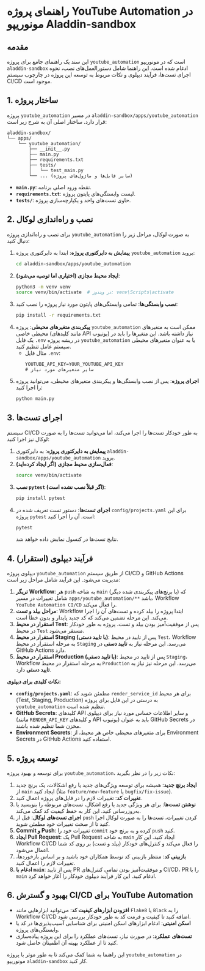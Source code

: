 # راهنمای پروژه YouTube Automation در مونوریپو Aladdin-sandbox

## مقدمه
این سند یک راهنمای جامع برای پروژه `youtube_automation` است که در مونوریپو `aladdin-sandbox` ادغام شده است. این راهنما شامل دستورالعمل‌های نصب، نحوه اجرای تست‌ها، فرآیند دیپلوی و نکات مربوط به توسعه این پروژه در چارچوب سیستم CI/CD موجود است.

## 1. ساختار پروژه

پروژه `youtube_automation` در مسیر `aladdin-sandbox/apps/youtube_automation` قرار دارد. ساختار اصلی آن به شرح زیر است:

```
aladdin-sandbox/
└── apps/
    └── youtube_automation/
        ├── __init__.py
        ├── main.py
        ├── requirements.txt
        ├── tests/
        │   └── test_main.py
        └── ... (سایر فایل‌ها و ماژول‌های پروژه)
```

*   **`main.py`**: نقطه ورود اصلی برنامه.
*   **`requirements.txt`**: لیست وابستگی‌های پایتون پروژه.
*   **`tests/`**: حاوی تست‌های واحد و یکپارچه‌سازی پروژه.

## 2. نصب و راه‌اندازی لوکال

برای نصب و راه‌اندازی پروژه `youtube_automation` به صورت لوکال، مراحل زیر را دنبال کنید:

1.  **پیمایش به دایرکتوری پروژه**: ابتدا به دایرکتوری پروژه `youtube_automation` بروید:
    ```bash
    cd aladdin-sandbox/apps/youtube_automation
    ```
2.  **ایجاد محیط مجازی (اختیاری اما توصیه می‌شود)**:
    ```bash
    python3 -m venv venv
    source venv/bin/activate  # در ویندوز: venv\Scripts\activate
    ```
3.  **نصب وابستگی‌ها**: تمامی وابستگی‌های پایتون مورد نیاز پروژه را نصب کنید:
    ```bash
    pip install -r requirements.txt
    ```
4.  **پیکربندی متغیرهای محیطی**: پروژه `youtube_automation` ممکن است به متغیرهای محیطی خاصی (مانند کلیدهای API یوتیوب) نیاز داشته باشد. این متغیرها را باید در یک فایل `.env` در ریشه پروژه `youtube_automation` یا به عنوان متغیرهای محیطی سیستم عامل تنظیم کنید.
    *   مثال فایل `.env`:
        ```
        YOUTUBE_API_KEY=YOUR_YOUTUBE_API_KEY
        # سایر متغیرهای مورد نیاز
        ```
5.  **اجرای پروژه**: پس از نصب وابستگی‌ها و پیکربندی متغیرهای محیطی، می‌توانید پروژه را اجرا کنید:
    ```bash
    python main.py
    ```

## 3. اجرای تست‌ها

سیستم CI/CD به طور خودکار تست‌ها را اجرا می‌کند، اما می‌توانید تست‌ها را به صورت لوکال نیز اجرا کنید:

1.  **پیمایش به دایرکتوری پروژه**: به دایرکتوری `aladdin-sandbox/apps/youtube_automation` بروید.
2.  **فعال‌سازی محیط مجازی (اگر ایجاد کرده‌اید)**:
    ```bash
    source venv/bin/activate
    ```
3.  **نصب `pytest` (اگر قبلاً نصب نشده است)**:
    ```bash
    pip install pytest
    ```
4.  **اجرای تست‌ها**: دستور تست تعریف شده در `config/projects.yaml` برای این پروژه `pytest` است. آن را اجرا کنید:
    ```bash
    pytest
    ```
    نتایج تست‌ها در کنسول نمایش داده خواهد شد.

## 4. فرآیند دیپلوی (استقرار)

دیپلوی پروژه `youtube_automation` از طریق سیستم CI/CD و GitHub Actions مدیریت می‌شود. این فرآیند شامل مراحل زیر است:

1.  **تریگر Workflow**: هر `push` به شاخه `main` (یا برنچ‌های پیکربندی شده دیگر) که شامل تغییرات در مسیر `apps/youtube_automation/**` باشد، Workflow `YouTube Automation CI/CD` را فعال می‌کند.
2.  **مراحل بیلد و تست**: Workflow ابتدا پروژه را بیلد کرده و تست‌های آن را اجرا می‌کند. این مرحله تضمین می‌کند که کد جدید پایدار و بدون خطا است.
3.  **استقرار در محیط Test**: پس از موفقیت‌آمیز بودن بیلد و تست، پروژه به طور خودکار در محیط `Test` مستقر می‌شود.
4.  **استقرار در محیط Staging (با تایید دستی)**: پس از تایید در محیط `Test`، Workflow به مرحله استقرار در محیط `Staging` می‌رسد. این مرحله نیاز به **تایید دستی** در GitHub Actions دارد.
5.  **استقرار در محیط Production (با تایید دستی)**: پس از تایید در محیط `Staging`، Workflow به مرحله استقرار در محیط `Production` می‌رسد. این مرحله نیز نیاز به **تایید دستی** دارد.

**نکات کلیدی برای دیپلوی:**
*   **`config/projects.yaml`**: مطمئن شوید که `render_service_id` برای هر محیط (Test, Staging, Production) به درستی در این فایل برای پروژه `youtube_automation` تنظیم شده است.
*   **GitHub Secrets**: کلیدهای API و سایر اطلاعات حساس مورد نیاز برای دیپلوی (مانند `RENDER_API_KEY` و کلیدهای API یوتیوب) باید به عنوان GitHub Secrets در مخزن شما تنظیم شده باشند.
*   **Environment Secrets**: برای متغیرهای محیطی خاص هر محیط، از Environment Secrets در GitHub Actions استفاده کنید.

## 5. توسعه پروژه

برای توسعه و بهبود پروژه `youtube_automation`، نکات زیر را در نظر بگیرید:

1.  **ایجاد برنچ جدید**: همیشه برای توسعه ویژگی‌های جدید یا رفع اشکالات، یک برنچ جدید از `main` ایجاد کنید (مثلاً `feature/new-feature` یا `bugfix/fix-issue`).
2.  **تغییرات کد**: تغییرات لازم را در فایل‌های پروژه اعمال کنید.
3.  **نوشتن تست‌ها**: برای هر ویژگی جدید یا رفع اشکال، تست‌های مربوطه را بنویسید یا به‌روزرسانی کنید. این کار به حفظ کیفیت کد کمک می‌کند.
4.  **اجرای تست‌های لوکال**: قبل از `push` کردن تغییرات، تست‌ها را به صورت لوکال اجرا کنید تا از صحت تغییرات خود مطمئن شوید.
5.  **Commit و Push**: تغییرات خود را `commit` کرده و به برنچ خود `push` کنید.
6.  **ایجاد Pull Request**: یک Pull Request به شاخه `main` ایجاد کنید. این کار Workflow CI/CD را فعال می‌کند و کنترل‌های خودکار (بیلد و تست) بر روی کد شما اعمال می‌شود.
7.  **بازبینی کد**: منتظر بازبینی کد توسط همکاران خود باشید و بر اساس بازخوردها، تغییرات لازم را اعمال کنید.
8.  **ادغام با `main`**: پس از تایید PR و موفقیت‌آمیز بودن تمامی کنترل‌های CI/CD، PR را با `main` ادغام کنید. این کار فرآیند دیپلوی خودکار را آغاز خواهد کرد.

## 6. بهبود و گسترش CI/CD برای YouTube Automation

*   **افزودن ابزارهای کیفیت کد**: می‌توانید ابزارهایی مانند `Flake8` یا `Black` را به Workflow CI/CD اضافه کنید تا کیفیت و فرمت کد به طور خودکار بررسی شود.
*   **اسکن امنیتی**: ادغام ابزارهای اسکن امنیتی برای شناسایی آسیب‌پذیری‌ها در کد یا وابستگی‌های پروژه.
*   **تست‌های عملکرد**: در صورت نیاز، تست‌های عملکرد را برای این پروژه پیاده‌سازی کنید تا از عملکرد بهینه آن اطمینان حاصل شود.

این راهنما به شما کمک می‌کند تا به طور موثر با پروژه `youtube_automation` در مونوریپو `aladdin-sandbox` کار کنید.
